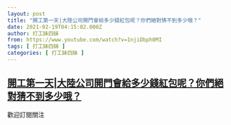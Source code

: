 ```yaml
---
layout: post
title: "開工第一天|大陸公司開門會給多少錢紅包呢？你們絕對猜不到多少哦？"
date: 2021-02-19T04:15:02.000Z
author: 打工妹四妹
from: https://www.youtube.com/watch?v=1njiDbph0MI
tags: [ 打工妹四妹 ]
categories: [ 打工妹四妹 ]
---
```

<!--1613708102000-->
[開工第一天|大陸公司開門會給多少錢紅包呢？你們絕對猜不到多少哦？](https://www.youtube.com/watch?v=1njiDbph0MI)
------

<div>
歡迎訂閱關注
</div>

